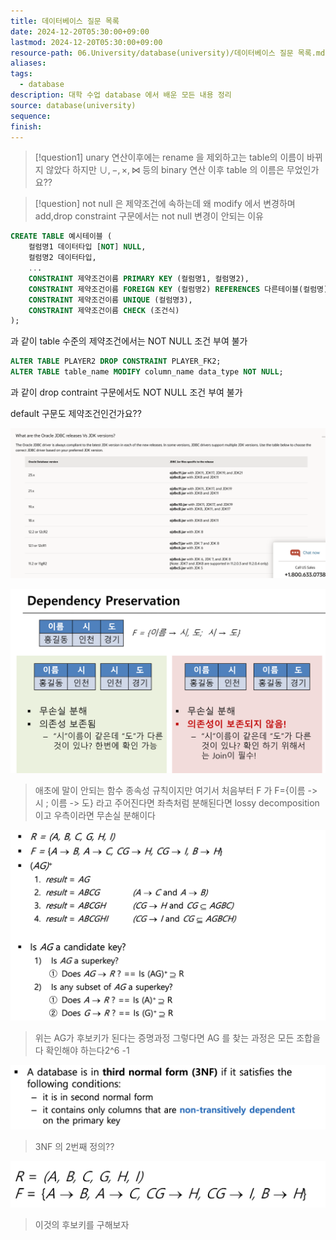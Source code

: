```yaml
---
title: 데이터베이스 질문 목록
date: 2024-12-20T05:30:00+09:00
lastmod: 2024-12-20T05:30:00+09:00
resource-path: 06.University/database(university)/데이터베이스 질문 목록.md
aliases: 
tags:
  - database
description: 대학 수업 database 에서 배운 모든 내용 정리
source: database(university)
sequence: 
finish: 
---
```

> [!question1]
> unary 연산이후에는 rename 을 제외하고는 table의 이름이 바뀌지 않았다 하지만
> $\cup, -, \times, \bowtie$  등의 binary 연산 이후 table 의 이름은 무었인가요??



> [!question]
> not null 은 제약조건에 속하는데 왜 modify 에서 변경하며 add,drop constraint 구문에서는 not null 변경이 안되는 이유
```sql
CREATE TABLE 예시테이블 (
    컬럼명1 데이터타입 [NOT] NULL,
    컬럼명2 데이터타입,
    ...
    CONSTRAINT 제약조건이름 PRIMARY KEY (컬럼명1, 컬럼명2),
    CONSTRAINT 제약조건이름 FOREIGN KEY (컬럼명2) REFERENCES 다른테이블(컬럼명),
    CONSTRAINT 제약조건이름 UNIQUE (컬럼명3),
    CONSTRAINT 제약조건이름 CHECK (조건식)
);
```
과 같이 table 수준의 제약조건에서는 NOT NULL 조건 부여 불가
```sql
ALTER TABLE PLAYER2 DROP CONSTRAINT PLAYER_FK2;
ALTER TABLE table_name MODIFY column_name data_type NOT NULL;
```
과 같이 drop contraint 구문에서도 NOT NULL 조건 부여 불가

default 구문도 제약조건인건가요??


![Pasted image 20240520135017](../../08.media/20240520135017.png)



![Pasted image 20240613053258](../../08.media/20240613053258.png)
> 애초에 말이 안되는 함수 종속성 규칙이지만
> 여기서 처음부터 F 가 F={이름 -> 시 ; 이름 -> 도} 라고 주어진다면 좌측처럼 분해된다면 lossy decomposition이고 우측이라면 무손실 분해이다










![Pasted image 20240613153865](../../08.media/20240613153865.png)
> 위는 AG가 후보키가 된다는 증명과정
> 그렇다면 AG 를 찾는 과정은 모든 조합을 다 확인해야 하는다2^6 -1






![Pasted image 20240613153803](../../08.media/20240613153803.png)
> 3NF 의 2번째 정의??














![Pasted image 20240613055581](../../08.media/20240613055581.png)
> 이것의 후보키를 구해보자
> 